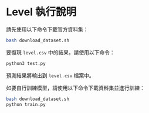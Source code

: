 # Level 執行說明

請先使用以下命令下載官方資料集：

```bash
bash download_dataset.sh
```

要復現 `level.csv` 中的結果，請使用以下命令：

```bash
python3 test.py
```

預測結果將輸出到 `level.csv` 檔案中。

如要自行訓練模型，請使用以下命令下載資料集並進行訓練：

```bash
bash download_dataset.sh
python train.py
```